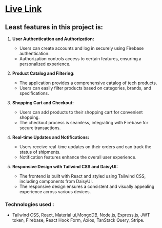 # [Live Link](https://starlit-tine-400406.web.app/)

## Least features in this project is:

1. **User Authentication and Authorization:**
   - Users can create accounts and log in securely using Firebase authentication.
   - Authorization controls access to certain features, ensuring a personalized experience.

2. **Product Catalog and Filtering:**
   - The application provides a comprehensive catalog of tech products.
   - Users can easily filter products based on categories, brands, and specifications.

3. **Shopping Cart and Checkout:**
   - Users can add products to their shopping cart for convenient shopping.
   - The checkout process is seamless, integrating with Firebase for secure transactions.

4. **Real-time Updates and Notifications:**
   - Users receive real-time updates on their orders and can track the status of shipments.
   - Notification features enhance the overall user experience.

5. **Responsive Design with Tailwind CSS and DaisyUI:**
   - The frontend is built with React and styled using Tailwind CSS, including components from DaisyUI.
   - The responsive design ensures a consistent and visually appealing experience across various devices.


### Technologies used : 
- Tailwind CSS, React, Material ui,MongoDB, Node.js, Express.js, JWT token, Firebase,
React Hook Form, Axios, TanStack Query, Stripe.

